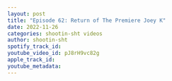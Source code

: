 ```yaml
---
layout: post
title: "Episode 62: Return of The Premiere Joey K"
date: 2022-11-26
categories: shootin-sht videos
author: shootin-sht
spotify_track_id: 
youtube_video_id: pJ8rH9vc82g
apple_track_id: 
youtube_metadata: 
---
```

